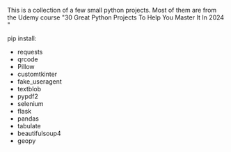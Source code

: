 This is a collection of a few small python projects.
Most of them are from the Udemy course "30 Great Python Projects To Help You Master It In 2024
"

pip install:
- requests
- qrcode
- Pillow
- customtkinter
- fake_useragent
- textblob
- pypdf2
- selenium
- flask
- pandas
- tabulate
- beautifulsoup4
- geopy